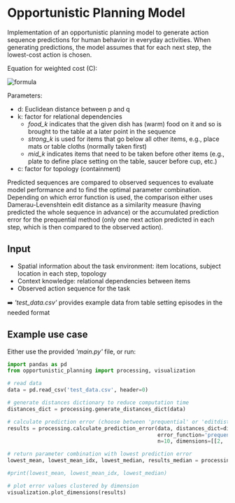 # Opportunistic Planning Model
Implementation of an opportunistic planning model to generate action sequence predictions for human behavior in everyday activities. When generating predictions, the model assumes that for each next step, the lowest-cost action is chosen.

Equation for weighted cost (C):

![formula](https://render.githubusercontent.com/render/math?math=C_{p,q}%20=%20d(p,%20q)%20^%20k%20\cdot%20c)

Parameters:
- d: Euclidean distance between p and q
- k: factor for relational dependencies
    - *food_k* indicates that the given dish has (warm) food on it and so is brought to the table at a later point in the sequence
    - *strong_k* is used for items that go below all other items, e.g., place mats or table cloths (normally taken first)
    - *mid_k* indicates items that need to be taken before other items (e.g., plate to define place setting on the table, saucer before cup, etc.) 
- c: factor for topology (containment)

Predicted sequences are compared to observed sequences to evaluate model performance and to find the optimal parameter combination. Depending on which error function is used, the comparison either uses Damerau-Levenshtein edit distance as a similarity measure (having predicted the whole sequence in advance) or the accumulated prediction error for the prequential method (only one next action predicted in each step, which is then compared to the observed action).

## Input
- Spatial information about the task environment: item locations, subject location in each step, topology
- Context knowledge: relational dependencies between items
- Observed action sequence for the task

:arrow_right: *'test_data.csv'* provides example data from table setting episodes in the needed format

## Example use case
Either use the provided *'main.py'* file, or run:

``` python
import pandas as pd
from opportunistic_planning import processing, visualization

# read data
data = pd.read_csv('test_data.csv', header=0)

# generate distances dictionary to reduce computation time
distances_dict = processing.generate_distances_dict(data)

# calculate prediction error (choose between 'prequential' or 'editdist')
results = processing.calculate_prediction_error(data, distances_dict=distances_dict, 
                                                error_function='prequential',
                                                n=10, dimensions=[[2, 'xy'],[3, 'xyz']])

# return parameter combination with lowest prediction error
lowest_mean, lowest_mean_idx, lowest_median, results_median = processing.get_lowest_error(results)

#print(lowest_mean, lowest_mean_idx, lowest_median)

# plot error values clustered by dimension
visualization.plot_dimensions(results)

```
